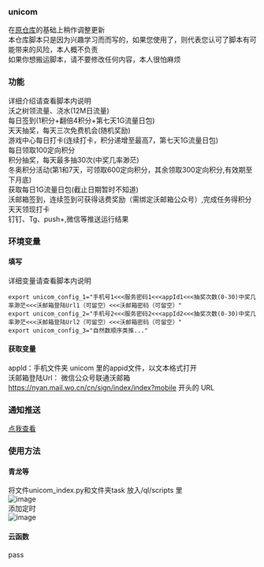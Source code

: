 ### unicom      
在[原仓库](https://github.com/srcrs/unicom-task)的基础上稍作调整更新                                                   
本仓库脚本只是因为兴趣学习而而写的，如果您使用了，则代表您认可了脚本有可能带来的风险，本人概不负责                                       
如果你想搬运脚本，请不要修改任何内容，本人很怕麻烦         
### 功能
详细介绍请查看脚本内说明        
沃之树领流量、浇水(12M日流量)       
每日签到(1积分+翻倍4积分+第七天1G流量日包)       
天天抽奖，每天三次免费机会(随机奖励)       
游戏中心每日打卡(连续打卡，积分递增至最高7，第七天1G流量日包)       
每日领取100定向积分       
积分抽奖，每天最多抽30次(中奖几率渺茫)       
冬奥积分活动(第1和7天，可领取600定向积分，其余领取300定向积分,有效期至下月底)        
获取每日1G流量日包(截止日期暂时不知道)         
沃邮箱签到，连续签到可获得话费奖励（需绑定沃邮箱公众号）,完成任务得积分          
天天领现打卡            
钉钉、Tg、push+,微信等推送运行结果                    

### 环境变量
#### 填写
详细变量请查看脚本内说明             
           
```
export unicom_config_1="手机号1<<<服务密码1<<<appId1<<<抽奖次数(0-30)中奖几率渺茫<<<沃邮箱登陆Url1（可留空）<<<沃邮箱密码（可留空）"
export unicom_config_2="手机号2<<<服务密码2<<<appId2<<<抽奖次数(0-30)中奖几率渺茫<<<沃邮箱登陆Url2（可留空）<<<沃邮箱密码（可留空）"  
export unicom_config_3="自然数顺序类推..."
```
#### 获取变量         
appId：手机文件夹 unicom 里的appid文件，以文本格式打开              
沃邮箱登陆Url： 微信公众号联通沃邮箱 https://nyan.mail.wo.cn/cn/sign/index/index?mobile 开头的 URL                         
### 通知推送
[点我查看](https://github.com/wuye999/myScripts/blob/main/send.md)          
### 使用方法            
#### 青龙等    
将文件unicom_index.py和文件夹task 放入/ql/scripts 里                        
![image](https://user-images.githubusercontent.com/79479594/142781422-9a616278-1b32-4a42-ac52-9615c047e6f4.png)                                
添加定时                             
![image](https://user-images.githubusercontent.com/79479594/142781440-8f795296-e1a7-44b6-a4ae-f22505b33065.png)                     

#### 云函数               
pass                                                 



